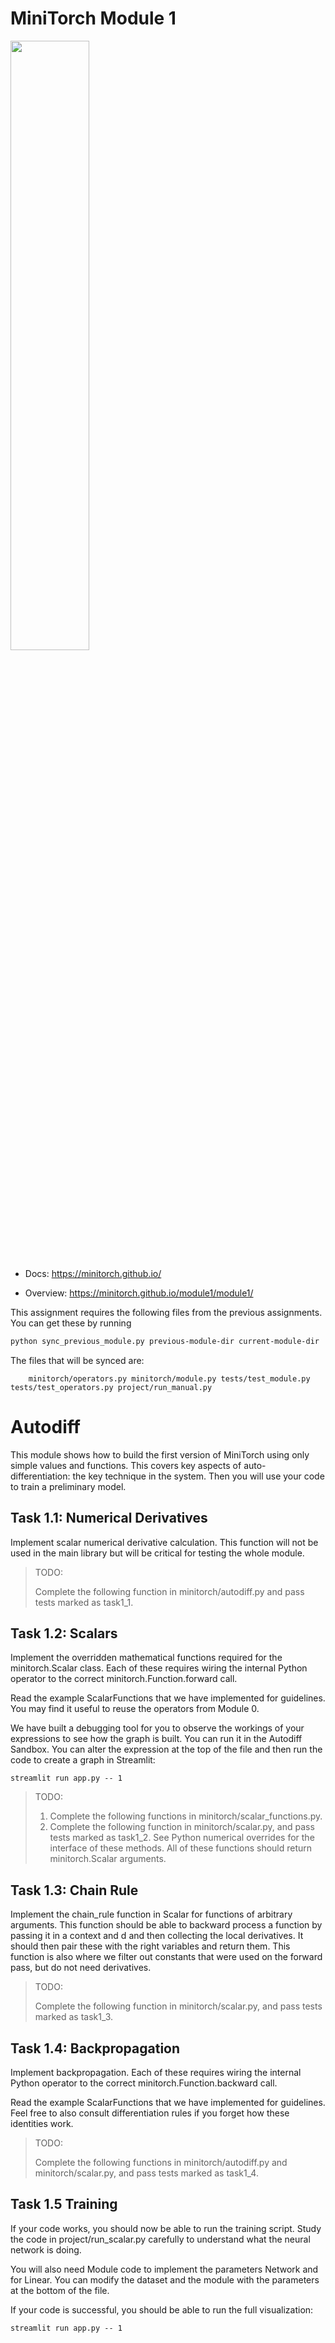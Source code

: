 # MiniTorch Module 1

<img src="https://minitorch.github.io/minitorch.svg" width="50%">

* Docs: https://minitorch.github.io/

* Overview: https://minitorch.github.io/module1/module1/

This assignment requires the following files from the previous assignments. You can get these by running

```bash
python sync_previous_module.py previous-module-dir current-module-dir
```

The files that will be synced are:

        minitorch/operators.py minitorch/module.py tests/test_module.py tests/test_operators.py project/run_manual.py


# Autodiff
This module shows how to build the first version of MiniTorch using only simple values and functions. This covers key aspects of auto-differentiation: the key technique in the system. Then you will use your code to train a preliminary model.

## Task 1.1: Numerical Derivatives
Implement scalar numerical derivative calculation. This function will not be used in the main library but will be critical for testing the whole module.

> TODO:
>
> Complete the following function in minitorch/autodiff.py and pass tests marked as task1_1.

## Task 1.2: Scalars

Implement the overridden mathematical functions required for the minitorch.Scalar class. Each of these requires wiring the internal Python operator to the correct minitorch.Function.forward call.

Read the example ScalarFunctions that we have implemented for guidelines. You may find it useful to reuse the operators from Module 0.

We have built a debugging tool for you to observe the workings of your expressions to see how the graph is built. You can run it in the Autodiff Sandbox. You can alter the expression at the top of the file and then run the code to create a graph in Streamlit:

```
streamlit run app.py -- 1
```

> TODO:
>
> 1. Complete the following functions in minitorch/scalar_functions.py.
> 2. Complete the following function in minitorch/scalar.py, and pass tests marked as task1_2. See Python numerical overrides for the interface of these methods. All of these functions should return minitorch.Scalar arguments.


## Task 1.3: Chain Rule
Implement the chain_rule function in Scalar for functions of arbitrary arguments. This function should be able to backward process a function by passing it in a context and 
d
and then collecting the local derivatives. It should then pair these with the right variables and return them. This function is also where we filter out constants that were used on the forward pass, but do not need derivatives.

> TODO:
>
> Complete the following function in minitorch/scalar.py, and pass tests marked as task1_3.


## Task 1.4: Backpropagation
Implement backpropagation. Each of these requires wiring the internal Python operator to the correct minitorch.Function.backward call.

Read the example ScalarFunctions that we have implemented for guidelines. Feel free to also consult differentiation rules if you forget how these identities work.

> TODO:
>
> Complete the following functions in minitorch/autodiff.py and minitorch/scalar.py, and pass tests marked as task1_4.


## Task 1.5 Training
If your code works, you should now be able to run the training script. Study the code in project/run_scalar.py carefully to understand what the neural network is doing.

You will also need Module code to implement the parameters Network and for Linear. You can modify the dataset and the module with the parameters at the bottom of the file.

If your code is successful, you should be able to run the full visualization:

```
streamlit run app.py -- 1
```